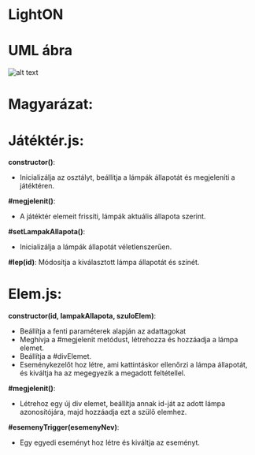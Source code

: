 # LightON

# UML ábra
![alt text]((image-1.png) "Uml ábra")

# Magyarázat:
# Játéktér.js:
**constructor()**:
- Inicializálja az osztályt, beállítja a lámpák állapotát és megjeleníti a játéktéren.

**#megjelenit()**:
- A játéktér elemeit frissíti, lámpák aktuális állapota szerint.

**#setLampakAllapota()**:
- Inicializálja a lámpák állapotát véletlenszerűen.

**#lep(id)**:
Módosítja a kiválasztott lámpa állapotát és színét.

# Elem.js:
**constructor(id, lampakAllapota, szuloElem)**:
- Beállítja a fenti paraméterek alapján az adattagokat
- Meghívja a #megjelenit metódust, létrehozza és hozzáadja a lámpa elemet.
- Beállítja a #divElemet.
- Eseménykezelőt hoz létre, ami kattintáskor ellenőrzi a lámpa állapotát, és kiváltja ha az megegyezik a megadott feltétellel.

**#megjelenit()**:
- Létrehoz egy új div elemet, beállítja annak id-ját az adott lámpa azonosítójára, majd hozzáadja ezt a szülő elemhez.

**#esemenyTrigger(esemenyNev)**:
- Egy egyedi eseményt hoz létre és kiváltja az eseményt.



